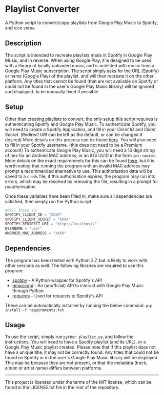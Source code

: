 # Playlist Converter
A Python script to convert/copy playlists from Google Play Music to Spotify, and vice versa.

## Description
The script is intended to recreate playlists made in Spotify in Google Play Music, and in reverse. When using Google Play, it is designed to be used with a library of locally uploaded music, and is untested with music from a Google Play Music subscription. The script simply asks for the URL (Spotify) or name (Google Play) of the playlist, and will then recreate it on the other platform. Any titles that cannot be found (that are not available on Spotify or could not be found in the user's Google Play Music library) will be ignored and displayed, to be manually fixed if possible.

## Setup
Other than creating playlists to convert, the only setup this script requires is authenticating Spotify and Google Play Music.
To authenticate Spotify, you will need to create a Spotify Application, and fill in your _Client ID_ and _Client Secret_. (_Redirect URI_ can be left as the default, or can be changed if desired) More details on this process can be found [here](https://spotipy.readthedocs.io/en/latest/#authorized-requests). You will also need to fill in your Spotify username. (this does not need to be a Premium account)
To authenticate Google Play Music, you will need a 16 digit string of hex for an Android MAC address, or an iOS UUID in the form `ios:<uuid>`. More details on the exact requirements for this can be found [here](https://unofficial-google-music-api.readthedocs.io/en/latest/reference/mobileclient.html#setup-and-login), but it is worth noting that running the program with an invalid MAC address may prompt a recommended alternative to use. This authorisation data will be saved to a `creds` file; if this authorisation expires, the program may run into errors, which may be resolved by removing the file, resulting in a prompt for reauthorisation.

Once these variables have been filled in, make sure all dependencies are satisfied, then simply run the Python script.
```python
#Fill these in!
SPOTIPY_CLIENT_ID = "XXXX"
SPOTIPY_CLIENT_SECRET = "XXXX"
SPOTIPY_REDIRECT_URI = "http://localhost/"
USERNAME = "user"
ANDROID_MAC_ADDRESS = "XXXX"
```

## Dependencies
The program has been tested with Python 3.7, but is likely to work with other versions as well. The following libraries are required to use this program:
* [spotipy](https://spotipy.readthedocs.io/en/latest/) - A Python wrapper for Spotify's API
* [gmusicapi](https://unofficial-google-music-api.readthedocs.io/en/latest) - An (unofficial) API to interact with Google Play Music through Python
* [requests](http://docs.python-requests.org/en/master/) - Used for requests to Spotify's API

These can be automatically installed by running the below command.
```pip install -r requirements.txt```

## Usage
To use the script, simply run `python playlist.py`, and follow the instructions. You will need to have a Spotify playlist (and its URL), or a Google Play Music playlist created. Plesae note that if this playlist does not have a unique title, it may not be correctly found. Any titles that could not be found on Spotify or in the user's Google Play Music library will be displayed. This may be because they are not present, or that the metadata (track, album or artist name) differs between platforms.

---
This project is licensed under the terms of the MIT license, which can be found in the LICENSE.txt file in the root of the repository.
